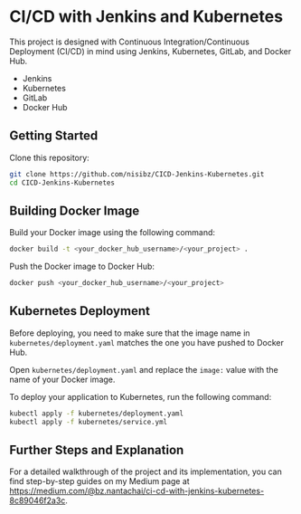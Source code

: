 # CI/CD with Jenkins and Kubernetes

This project is designed with Continuous Integration/Continuous Deployment (CI/CD) in mind using Jenkins, Kubernetes, GitLab, and Docker Hub.

- Jenkins
- Kubernetes
- GitLab
- Docker Hub

## Getting Started

Clone this repository:

```bash
git clone https://github.com/nisibz/CICD-Jenkins-Kubernetes.git
cd CICD-Jenkins-Kubernetes
```

## Building Docker Image

Build your Docker image using the following command:

```bash
docker build -t <your_docker_hub_username>/<your_project> .
```

Push the Docker image to Docker Hub:

```bash
docker push <your_docker_hub_username>/<your_project>
```

## Kubernetes Deployment

Before deploying, you need to make sure that the image name in `kubernetes/deployment.yaml` matches the one you have pushed to Docker Hub.

Open `kubernetes/deployment.yaml` and replace the `image:` value with the name of your Docker image.

To deploy your application to Kubernetes, run the following command:

```bash
kubectl apply -f kubernetes/deployment.yaml
kubectl apply -f kubernetes/service.yml
```

## Further Steps and Explanation

For a detailed walkthrough of the project and its implementation, you can find step-by-step guides on my Medium page at https://medium.com/@bz.nantachai/ci-cd-with-jenkins-kubernetes-8c89046f2a3c.
